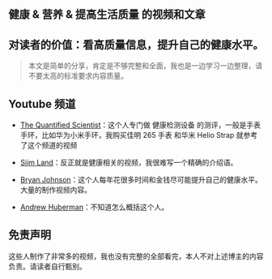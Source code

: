 ## 健康 & 营养 & 提高生活质量 的视频和文章

## 对读者的价值：看高质量信息，提升自己的健康水平。
> 本文是简单的分享，肯定是不够完整和全面，我也是一边学习一边整理，请不要太高的标准要求内容质量。

## Youtube 频道
- [The Quantified Scientist](https://www.youtube.com/@TheQuantifiedScientist)：这个人专门做 健康检测设备 的测评，一般是手表手环，比如华为小米手环，我购买佳明 265 手表 和华米 Helio Strap 就参考了这个频道的视频

- [Siim Land](https://www.youtube.com/@SiimLand)：反正就是健康相关的视频，我很难写一个精确的介绍语。

- [Bryan Johnson](https://www.youtube.com/@BryanJohnson)：这个人每年花很多时间和金钱尽可能提升自己的健康水平。大量的制作视频内容。

- [Andrew Huberman](https://www.youtube.com/@hubermanlab)：不知道怎么概括这个人。

## 免责声明
这些人制作了非常多的视频，我也没有完整的全部看完，本人不对上述博主的内容负责。请读者自行甄别。

<!--
# 即刻行动：我的健康手册

## 本文对读者有什么价值？
总之就是一个行动指南，告诉你应该怎么做，   
每日饮食怎么规划，营养学知识，健康与运动知识。       
最终目的：提升健康水平。
-->


<!-- 
健康学习到150岁 - 人体系统调优不完全指南
https://github.com/zijie0/HumanSystemOptimization

评价：文字太多，降低了实用性。不想看那么多字。

 -->

